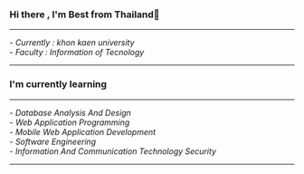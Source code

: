 ### Hi there , I'm Best from Thailand👋
<hr>
- <i>Currently : khon kaen university</i> <br>
- <i>Faculty : Information of Tecnology</i>
<hr>
<h3>I'm currently learning</h3>
<hr>
- <i>Database Analysis And Design</i> <br>
- <i>Web Application Programming</i> <br>
- <i>Mobile Web Application Development</i> <br>
- <i>Software Engineering</i> <br>
- <i>Information And Communication Technology Security</i> <br>
<hr>
